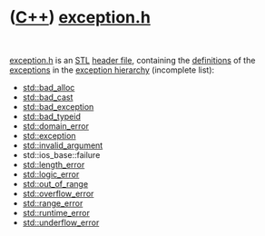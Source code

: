 
 

 

 

 

 

([C++](Cpp.md)) [exception.h](CppExceptionH.md)
=================================================

 

[exception.h](CppExceptionH.md) is an [STL](CppStl.md) [header
file](CppHeaderFile.md), containing the
[definitions](CppDefinition.md) of the [exceptions](CppException.md)
in the [exception hierarchy](CppExceptionHierarchy.md) (incomplete
list):

-   [std::bad\_alloc](CppStdBad_alloc.md)
-   [std::bad\_cast](CppBad_cast.md)
-   [std::bad\_exception](CppBad_exception.md)
-   [std::bad\_typeid](CppBad_typeid.md)
-   [std::domain\_error](CppDomain_error.md)
-   [std::exception](CppException.md)
-   [std::invalid\_argument](CppInvalid_argument.md)
-   std::ios\_base::failure
-   [std::length\_error](CppLength_error.md)
-   [std::logic\_error](CppStdLogic_error.md)
-   [std::out\_of\_range](CppStdOut_of_range.md)
-   [std::overflow\_error](CppOverflow_error.md)
-   [std::range\_error](CppRange_error.md)
-   [std::runtime\_error](CppRuntime_error.md)
-   [std::underflow\_error](CppUnderflow_error.md)

 

 

 

 

 

 

